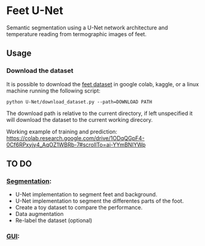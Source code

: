 # Feet U-Net

Semantic segmentation using a U-Net network architecture and temperature reading from termographic images of feet.

## Usage

### Download the dataset

It is possible to download the [feet dataset](https://drive.google.com/drive/folders/11a8eyrhjsk6Mh80bxv4D49j6s8khECs_?usp=sharing) in google colab, kaggle, or a linux machine running the following script:

```shell
python U-Net/download_dataset.py --path=DOWNLOAD PATH
```
The download path is relative to the current directory, if left unspecified it will download the dataset to the current working direcory.

Working example of training and prediction: https://colab.research.google.com/drive/1ODqQGpF4-0Cf6RPxyjy4_AqOZ1WBRb-7#scrollTo=ai-YYmBNIYWp


## TO DO

### [Segmentation](./U-Net):

- U-Net implementation to segment feet and background.
- U-Net implementation to segment the differentes parts of the foot.
- Create a toy dataset to compare the performance.
- Data augmentation
- Re-label the dataset (optional)

### [GUI](./GUI):
